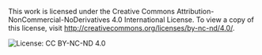 This work is licensed under the Creative Commons Attribution-NonCommercial-NoDerivatives 4.0 International License. To view a copy of this license, visit
http://creativecommons.org/licenses/by-nc-nd/4.0/.

![License: CC BY-NC-ND 4.0](https://mirrors.creativecommons.org/presskit/buttons/88x31/png/by-nc-nd.png "License: CC BY-NC-ND 4.0")

